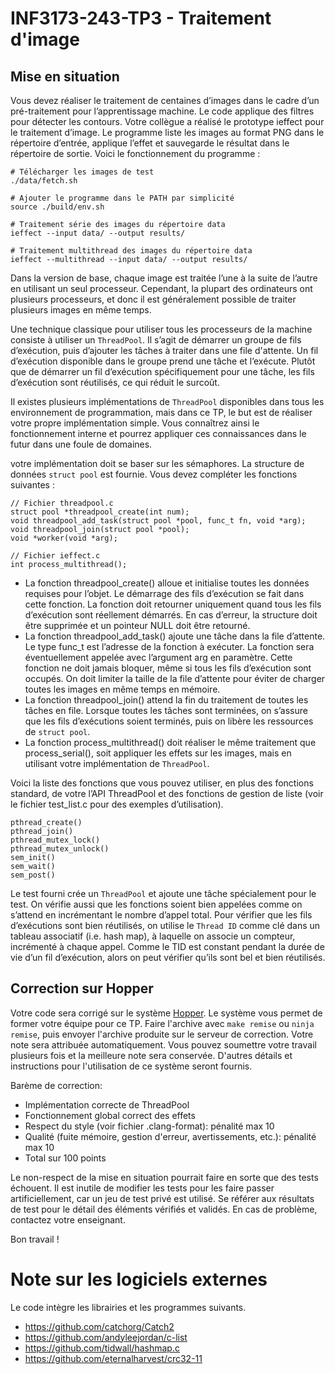 # INF3173-243-TP3 - Traitement d'image

## Mise en situation

Vous devez réaliser le traitement de centaines d’images dans le cadre d’un pré-traitement pour l’apprentissage machine. Le code applique des filtres pour détecter les contours. Votre collègue a réalisé le prototype ieffect pour le traitement d’image. Le programme liste les images au format PNG dans le répertoire d’entrée, applique l’effet et sauvegarde le résultat dans le répertoire de sortie.
Voici le fonctionnement du programme :

```
# Télécharger les images de test
./data/fetch.sh

# Ajouter le programme dans le PATH par simplicité
source ./build/env.sh

# Traitement série des images du répertoire data
ieffect --input data/ --output results/

# Traitement multithread des images du répertoire data
ieffect --multithread --input data/ --output results/
```

Dans la version de base, chaque image est traitée l’une à la suite de l’autre en utilisant un seul processeur. Cependant, la plupart des ordinateurs ont plusieurs processeurs, et donc il est généralement possible de traiter plusieurs images en même temps.

Une technique classique pour utiliser tous les processeurs de la machine consiste à utiliser un `ThreadPool`. Il s’agit de démarrer un groupe de fils d’exécution, puis d’ajouter les tâches à traiter dans une file d'attente. Un fil d’exécution disponible dans le groupe prend une tâche et l’exécute. Plutôt que de démarrer un fil d’exécution spécifiquement pour une tâche, les fils d’exécution sont réutilisés, ce qui réduit le surcoût.

Il existes plusieurs implémentations de `ThreadPool` disponibles dans tous les environnement de programmation, mais dans ce TP, le but est de réaliser votre propre implémentation simple. Vous connaîtrez ainsi le fonctionnement interne et pourrez appliquer ces connaissances dans le futur dans une foule de domaines. 

votre implémentation doit se baser sur les sémaphores. La structure de données `struct pool` est fournie. Vous devez compléter les fonctions suivantes :

```
// Fichier threadpool.c
struct pool *threadpool_create(int num);
void threadpool_add_task(struct pool *pool, func_t fn, void *arg);
void threadpool_join(struct pool *pool);
void *worker(void *arg);

// Fichier ieffect.c
int process_multithread();
```

* La fonction threadpool_create() alloue et initialise toutes les données requises pour l’objet. Le démarrage des fils d’exécution se fait dans cette fonction. La fonction doit retourner uniquement quand tous les fils d’exécution sont réellement démarrés. En cas d’erreur, la structure doit être supprimée et un pointeur NULL doit être retourné. 
* La fonction threadpool_add_task() ajoute une tâche dans la file d’attente. Le type func_t est l’adresse de la fonction à exécuter. La fonction sera éventuellement appelée avec l’argument arg en paramètre. Cette fonction ne doit jamais bloquer, même si tous les fils d’exécution sont occupés. On doit limiter la taille de la file d’attente pour éviter de charger toutes les images en même temps en mémoire.
* La fonction threadpool_join() attend la fin du traitement de toutes les tâches en file. Lorsque toutes les tâches sont terminées, on s’assure que les fils d’exécutions soient terminés, puis on libère les ressources de `struct pool`.
* La fonction process_multithread() doit réaliser le même traitement que process_serial(), soit appliquer les effets sur les images, mais en utilisant votre implémentation de `ThreadPool`.

Voici la liste des fonctions que vous pouvez utiliser, en plus des fonctions standard, de votre l’API ThreadPool et des fonctions de gestion de liste  (voir le fichier test_list.c pour des exemples d’utilisation).

```
pthread_create()
pthread_join()
pthread_mutex_lock()
pthread_mutex_unlock()
sem_init()
sem_wait()
sem_post()
```

Le test fourni crée un `ThreadPool` et ajoute une tâche spécialement pour le test. On vérifie aussi que les fonctions soient bien appelées comme on s’attend en incrémentant le nombre d’appel total. Pour vérifier que les fils d’exécutions sont bien réutilisés, on utilise le `Thread ID` comme clé dans un tableau associatif (i.e. hash map), à laquelle on associe un compteur, incrémenté à chaque appel. Comme le TID est constant pendant la durée de vie d’un fil d’exécution, alors on peut vérifier qu’ils sont bel et bien réutilisés.

## Correction sur Hopper

Votre code sera corrigé sur le système [Hopper](https://hopper.info.uqam.ca). Le système vous permet de former votre équipe pour ce TP. Faire l'archive avec `make remise` ou `ninja remise`, puis envoyer l'archive produite sur le serveur de correction. Votre note sera attribuée automatiquement. Vous pouvez soumettre votre travail plusieurs fois et la meilleure note sera conservée. D'autres détails et instructions pour l'utilisation de ce système seront fournis.

Barème de correction:

 * Implémentation correcte de ThreadPool
 * Fonctionnement global correct des effets
 * Respect du style (voir fichier .clang-format): pénalité max 10
 * Qualité (fuite mémoire, gestion d'erreur, avertissements, etc.): pénalité max 10
 * Total sur 100 points

Le non-respect de la mise en situation pourrait faire en sorte que des tests échouent. Il est inutile de modifier les tests pour les faire passer artificiellement, car un jeu de test privé est utilisé. Se référer aux résultats de test pour le détail des éléments vérifiés et validés. En cas de problème, contactez votre enseignant.

Bon travail !

# Note sur les logiciels externes

Le code intègre les librairies et les programmes suivants.

* https://github.com/catchorg/Catch2
* https://github.com/andyleejordan/c-list
* https://github.com/tidwall/hashmap.c
* https://github.com/eternalharvest/crc32-11

